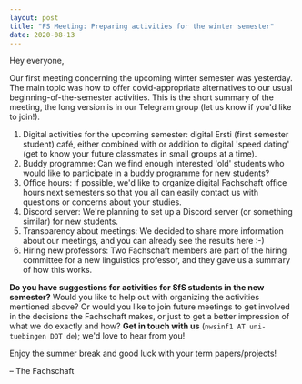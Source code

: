 ```yaml
---
layout: post
title: "FS Meeting: Preparing activities for the winter semester"
date: 2020-08-13
---
```


Hey everyone,

Our first meeting concerning the upcoming winter semester was yesterday. 
The main topic was how to offer covid-appropriate alternatives to our usual beginning-of-the-semester activities.
This is the short summary of the meeting, the long version is in our Telegram group (let us know if you'd like to join!).

1. Digital activities for the upcoming semester: digital Ersti (first semester student) café, either combined with or addition to digital 'speed dating' (get to know your future classmates in small groups at a time).
2. Buddy programme: Can we find enough interested 'old' students who would like to participate in a buddy programme for new students?
3. Office hours: If possible, we'd like to organize digital Fachschaft office hours next semesters so that you all can easily contact us with questions or concerns about your studies.
4. Discord server: We're planning to set up a Discord server (or something similar) for new students.
5. Transparency about meetings: We decided to share more information about our meetings, and you can already see the results here :-)
6. Hiring new professors: Two Fachschaft members are part of the hiring committee for a new linguistics professor, and they gave us a summary of how this works.

**Do you have suggestions for activities for SfS students in the new semester?** 
Would you like to help out with organizing the activities mentioned above?
Or would you like to join future meetings to get involved in the decisions the Fachschaft makes, or just to get a better impression of what we do exactly and how?
**Get in touch with us** (`nwsinf1 AT uni-tuebingen DOT de`); we'd love to hear from you!

Enjoy the summer break and good luck with your term papers/projects!

– The Fachschaft
